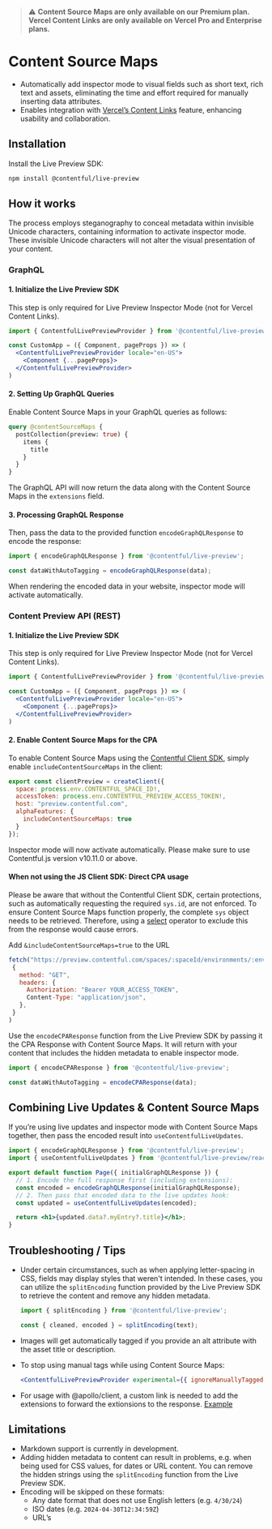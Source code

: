 > ⚠️ **Content Source Maps are only available on our Premium plan. Vercel Content Links are only available on Vercel Pro and Enterprise plans.**

# Content Source Maps

- Automatically add inspector mode to visual fields such as short text, rich text and assets, eliminating the time and effort required for manually inserting data attributes.
- Enables integration with [Vercel’s Content Links](https://vercel.com/docs/workflow-collaboration/edit-mode#content-link) feature, enhancing usability and collaboration.

## Installation

Install the Live Preview SDK:

```bash
npm install @contentful/live-preview
```

## How it works

The process employs steganography to conceal metadata within invisible Unicode characters, containing information to activate inspector mode. These invisible Unicode characters will not alter the visual presentation of your content.

### GraphQL

#### 1. Initialize the Live Preview SDK

This step is only required for Live Preview Inspector Mode (not for Vercel Content Links).

```jsx
import { ContentfulLivePreviewProvider } from '@contentful/live-preview/react';

const CustomApp = ({ Component, pageProps }) => (
  <ContentfulLivePreviewProvider locale="en-US">
    <Component {...pageProps}>
  </ContentfulLivePreviewProvider>
)
```

#### 2. Setting Up GraphQL Queries

Enable Content Source Maps in your GraphQL queries as follows:

```graphql
query @contentSourceMaps {
  postCollection(preview: true) {
    items {
      title
    }
  }
}
```

The GraphQL API will now return the data along with the Content Source Maps in the `extensions` field.

#### 3. Processing GraphQL Response

Then, pass the data to the provided function `encodeGraphQLResponse` to encode the response:

```jsx
import { encodeGraphQLResponse } from '@contentful/live-preview';

const dataWithAutoTagging = encodeGraphQLResponse(data);
```

When rendering the encoded data in your website, inspector mode will activate automatically.

### Content Preview API (REST)

#### 1. Initialize the Live Preview SDK

This step is only required for Live Preview Inspector Mode (not for Vercel Content Links).

```jsx
import { ContentfulLivePreviewProvider } from '@contentful/live-preview/react';

const CustomApp = ({ Component, pageProps }) => (
  <ContentfulLivePreviewProvider locale="en-US">
    <Component {...pageProps}>
  </ContentfulLivePreviewProvider>
)
```

#### 2. Enable Content Source Maps for the CPA

To enable Content Source Maps using the [Contentful Client SDK](https://github.com/contentful/contentful.js), simply enable `includeContentSourceMaps` in the client:

```jsx
export const clientPreview = createClient({
  space: process.env.CONTENTFUL_SPACE_ID!,
  accessToken: process.env.CONTENTFUL_PREVIEW_ACCESS_TOKEN!,
  host: "preview.contentful.com",
  alphaFeatures: {
    includeContentSourceMaps: true
  }
});
```

Inspector mode will now activate automatically. Please make sure to use Contentful.js version v10.11.0 or above.

#### When not using the JS Client SDK: Direct CPA usage

Please be aware that without the Contentful Client SDK, certain protections, such as automatically requesting the required `sys.id`, are not enforced. To ensure Content Source Maps function properly, the complete `sys` object needs to be retrieved. Therefore, using a [select](https://www.contentful.com/developers/docs/references/content-preview-api/#/reference/search-parameters/select-operator) operator to exclude this from the response would cause errors.

Add `&includeContentSourceMaps=true` to the URL

```js
fetch("https://preview.contentful.com/spaces/:spaceId/environments/:envId/entries&includeContentSourceMaps=true",
 {
   method: "GET",
   headers: {
     Authorization: "Bearer YOUR_ACCESS_TOKEN",
     Content-Type: "application/json",
   },
 }
)
```

Use the `encodeCPAResponse` function from the Live Preview SDK by passing it the CPA Response with Content Source Maps. It will return with your content that includes the hidden metadata to enable inspector mode.

```jsx
import { encodeCPAResponse } from '@contentful/live-preview';

const dataWithAutoTagging = encodeCPAResponse(data);
```

## Combining Live Updates & Content Source Maps

If you’re using live updates and inspector mode with Content Source Maps together, then pass the encoded result into `useContentfulLiveUpdates`.

```jsx
import { encodeGraphQLResponse } from '@contentful/live-preview';
import { useContentfulLiveUpdates } from '@contentful/live-preview/react';

export default function Page({ initialGraphQLResponse }) {
  // 1. Encode the full response first (including extensions):
  const encoded = encodeGraphQLResponse(initialGraphQLResponse);
  // 2. Then pass that encoded data to the live updates hook:
  const updated = useContentfulLiveUpdates(encoded);

  return <h1>{updated.data?.myEntry?.title}</h1>;
}
```

## Troubleshooting / Tips

- Under certain circumstances, such as when applying letter-spacing in CSS, fields may display styles that weren't intended. In these cases, you can utilize the `splitEncoding` function provided by the Live Preview SDK to retrieve the content and remove any hidden metadata.

  ```jsx
  import { splitEncoding } from '@contentful/live-preview';

  const { cleaned, encoded } = splitEncoding(text);
  ```

- Images will get automatically tagged if you provide an alt attribute with the asset title or description.

- To stop using manual tags while using Content Source Maps:

  ```jsx
  <ContentfulLivePreviewProvider experimental={{ ignoreManuallyTaggedElements: true }} />
  ```

- For usage with @apollo/client, a custom link is needed to add the extensions to forward the extionsions to the response. [Example](../../examples/content-source-maps-apollo/lib/api-graphql.ts)

## Limitations

- Markdown support is currently in development.
- Adding hidden metadata to content can result in problems, e.g. when being used for CSS values, for dates or URL content. You can remove the hidden strings using the `splitEncoding` function from the Live Preview SDK.
- Encoding will be skipped on these formats:
  - Any date format that does not use English letters (e.g. `4/30/24`)
  - ISO dates (e.g. `2024-04-30T12:34:59Z`)
  - URL’s
